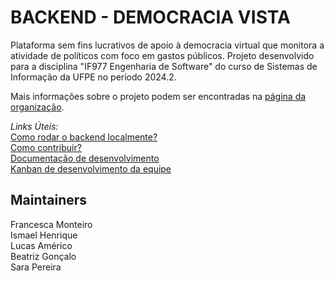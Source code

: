 # BACKEND - DEMOCRACIA VISTA
Plataforma sem fins lucrativos de apoio à democracia virtual que monitora a atividade de políticos com foco em gastos públicos. Projeto desenvolvido para a disciplina "IF977 Engenharia de Software" do curso de Sistemas de Informação da UFPE no período 2024.2.

Mais informações sobre o projeto podem ser encontradas na [página da organização](https://github.com/democraciavista).

*Links Úteis:*
\
[Como rodar o backend localmente?](https://github.com/democraciavista/backend/blob/main/BUILD.md)
\
[Como contribuir?](https://github.com/democraciavista/backend/blob/main/CONTRIBUTING.md)
\
[Documentação de desenvolvimento](https://github.com/democraciavista/.github/tree/main/artifacts)
\
[Kanban de desenvolvimento da equipe](https://github.com/orgs/democraciavista/projects/1/views/1)

## Maintainers
Francesca Monteiro\
Ismael Henrique\
Lucas Américo\
Beatriz Gonçalo\
Sara Pereira
